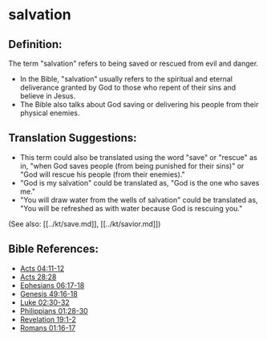# salvation #

## Definition: ##

The term "salvation" refers to being saved or rescued from evil and danger.

* In the Bible, "salvation" usually refers to the spiritual and eternal deliverance granted by God to those who repent of their sins and believe in Jesus.
* The Bible also talks about God saving or delivering his people from their physical enemies.

## Translation Suggestions: ##

* This term could also be translated using the word "save" or "rescue" as in, "when God saves people (from being punished for their sins)" or "God will rescue his people (from their enemies)."
* "God is my salvation" could be translated as, "God is the one who saves me."
* "You will draw water from the wells of salvation" could be translated as, "You will be refreshed as with water because God is rescuing you."

(See also: [[../kt/save.md]], [[../kt/savior.md]])

## Bible References: ##

* [Acts 04:11-12](en/tn/act/help/04/11)
* [Acts 28:28](en/tn/act/help/28/28)
* [Ephesians 06:17-18](en/tn/eph/help/06/17)
* [Genesis 49:16-18](en/tn/gen/help/49/16)
* [Luke 02:30-32](en/tn/luk/help/02/30)
* [Philippians 01:28-30](en/tn/php/help/01/28)
* [Revelation 19:1-2](en/tn/rev/help/19/01)
* [Romans 01:16-17](en/tn/rom/help/01/16)